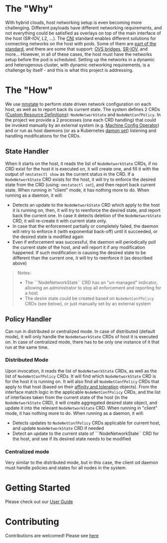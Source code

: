 # The "Why"
With hybrid clouds, host networking setup is even becoming more challenging. Different payloads have different networking requirements, and not everything could be satisfied as overlays on top of the main interface of the host (SR-IOV, L2, ...).
The [CNI](https://github.com/containernetworking/cni) standard enables different solutions for connecting networks on the host with pods. Some of them are [part of the standard](https://github.com/containernetworking/cni), and there are some that support: [OVS bridges](https://github.com/containernetworking/cni), [SR-IOV](https://github.com/containernetworking/cni), and more...
However, in all of these cases, the host must have the networks setup before the pod is scheduled. Setting up the networks in a dynamic and heterogenous cluster, with dynamic networking requirements, is a challenge by itself - and this is what this project is addressing.
# The "How"
We use [nmstate](https://nmstate.github.io/) to perform state driven network configuration on each host, as well as to report back its current state. 
The system defines 2 CRDs ([Custom Resource Definitions](https://kubernetes.io/docs/concepts/extend-kubernetes/api-extension/custom-resources/)): ```NodeNetworkState``` and ```NodeNetConfPolicy```. 
In the project we provide a 2 processes (one each CRD handling) that could be invoked manually by an external system (e.g. [Machine Config Operator](https://github.com/openshift/machine-config-operator)) and or run as host daemons (or as a Kubernetes [damon set](https://kubernetes.io/docs/concepts/workloads/controllers/daemonset/)) listening and handling modifications for the CRDs.
## State Handler
When it starts on the host, it reads the list of ```NodeNetworkState``` CRDs, if no CRD exist for the host it is executed on, it will create one, and fill it with the output of ```nmstatectl show``` as the current status in the CRD. If a ```NodeNetworkState``` CRD exists for the host, it will try to enforce the desired state from the CRD (using: ```nmstatectl set```), and then report back current state.
When running in "client" mode, it has nothing more to do. When running as a daemon, it will:
- Detects an update to the ```NodeNetworkState``` CRD which apply to the host it is running on, then, it will try to reenforce the desired state, and report back the current one. In case it detects deletion of the ```NodeNetworkState``` CRD, it will re-create it with current state only.
- In case that the enforcement partially or completely failed, the daemon will retry to enforce it (with exponential back-off) until it succeeded, or the desired state is modified again
- Even if enforcement was successful, the daemon will periodically poll the current state of the host, and will report it if any modification happened. If such modification is causing the desired state to be different than the current one, it will try to reenforce it (as described above)
> Notes:
> - The ```NodeNetworkState`` CRD has an "un-managed" indicator, allowing an administrator to stop all enforcement and reporting for a host
> - The desire state could be created based on ```NodeNetConfPolicy``` CRDs (see below), or just manually set by an external system
## Policy Handler
Can run in distributed or centralized mode. In case of distributed (default mode), it will only handle the ```NodeNetworkState``` CRDs of host it is executed on. In case of centralized mode, there has to be only one instance of it that run at the same time.
### Distributed Mode
Upon invocation, it reads the list of ```NodeNetworkState``` CRDs, as well as the list of ```NodeNetConfPolicy``` CRDs. It will find which ```NodeNetworkState``` CRD is for the host it is running on. It will also find all ```NodeNetConfPolicy``` CRDs that apply to that host (based on their [affinity and toleration](https://kubernetes.io/docs/concepts/configuration/assign-pod-node/#affinity-and-anti-affinity) objects). From the interface match logic in the applicable ```NodeNetConfPolicy``` CRDs, and the list of interfaces taken from the current state of the host (in the ```NodeNetworkState``` CRD), it will create aggregated desired state object, and update it into the relevant ```NodeNetworkState``` CRD.
When running in "client" mode, it has nothing more to do. When running as a daemon, it will:
- Detects updates to ```NodeNetConfPolicy``` CRDs applicable for current host, and update ```NodeNetworkState``` CRD if needed
- Detect an update to the current state of ```NodeNetworkState`` CRD for the host, and see if its desired state needs to be modified
### Centralized mode
Very similar to the distributed mode, but in this case, the client od daemon must handle policies and states for all nodes in the system.
# Getting Started
Please check out our [User Guide](https://github.com/nmstate/kubernetes-nmstate/tree/master/docs/user-guide.md)
# Contributing
Contributions are welcomed! Please see [here](https://github.com/nmstate/kubernetes-nmstate/tree/master/docs/developer-guide.md)
